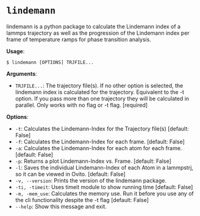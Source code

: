 # `lindemann`

lindemann is a python package to calculate the Lindemann index  of a lammps trajectory as well as the progression of the Lindemann index per frame of temperature ramps  for phase transition analysis.

**Usage**:

```console
$ lindemann [OPTIONS] TRJFILE...
```

**Arguments**:

* `TRJFILE...`: The trajectory file(s). If no other option is selected, the lindemann index is calculated for the trajectory. Equivalent to the -t option. If you pass more than one trajectory they will be calculated in parallel. Only works with no flag or -t flag.   [required]

**Options**:

* `-t`: Calculates the Lindemann-Index for the Trajectory file(s)  [default: False]
* `-f`: Calculates the Lindemann-Index for each frame.  [default: False]
* `-a`: Calculates the Lindemann-Index for each atom for each frame.  [default: False]
* `-p`: Returns a plot Lindemann-Index vs. Frame.  [default: False]
* `-l`: Saves the individual Lindemann-Index of each Atom in a lammpstrj, so it can be viewed in Ovito.  [default: False]
* `-v, --version`: Prints the version of the lindemann package.
* `-ti, -timeit`: Uses timeit module to show running time  [default: False]
* `-m, -mem_use`: Calculates the memory use. Run it before you use any of the cli functionality despite the -t flag  [default: False]
* `--help`: Show this message and exit.
